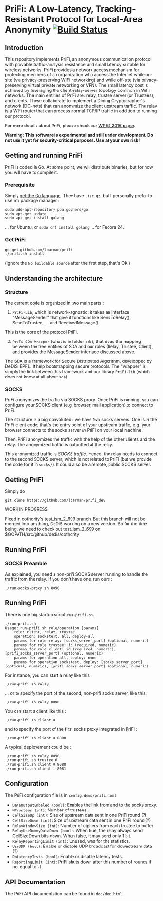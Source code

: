 # PriFi: A Low-Latency, Tracking-Resistant Protocol for Local-Area Anonymity [![Build Status](https://travis-ci.org/lbarman/prifi.svg?branch=master)](https://travis-ci.org/lbarman/prifi)

## Introduction


This repository implements PriFi, an anonymous communication protocol with provable traffic-analysis resistance and small latency suitable for wireless networks. PriFi provides a network access mechanism for protecting members of an organization who access the Internet while on-site (via privacy-preserving WiFi networking) and while off-site (via privacy-preserving virtual private networking or VPN). The small latency cost is achieved by leveraging the client-relay-server topology common in WiFi networks. The main entities of PriFi are: relay, trustee server (or Trustees), and clients. These collaborate to implement a Dining Cryptographer's network ([DC-nets](https://en.wikipedia.org/wiki/Dining_cryptographers_problem)) that can anonymize the client upstream traffic. The relay is a WiFi router that can process normal TCP/IP traffic in addition to running our protocol.

For more details about PriFi, please check our [WPES 2016 paper](http://www.cs.yale.edu/homes/jf/PriFi-WPES2016.pdf).


**Warning: This software is experimental and still under development. Do not use it yet for security-critical purposes. Use at your own risk!**

## Getting and running PriFi

PriFi is coded in Go. At some point, we will distribute binaries, but for now you will have to compile it. 

### Prerequisite

Simply [get the Go language](https://golang.org/dl/). They have `.tar.gz`, but I personally prefer to use my package manager :
```
sudo add-apt-repository ppa:gophers/go
sudo apt-get update
sudo apt-get install golang
```
... for Ubuntu, or 
`sudo dnf install golang`
... for Fedora 24.

### Get PriFi

```
go get github.com/lbarman/prifi
./prifi.sh install
```
(ignore the `No buildable source` after the first step, that's OK.)


## Understanding the architecture

### Structure

The current code is organized in two main parts :

1) `PriFi-Lib`, which is network-agnostic; it takes an interface "MessageSender" that give it functions like SendToRelay(), SendToTrustee, ... and ReceivedMessage()

This is the core of the protocol PriFi. 

2) `PriFi-SDA-Wrapper` (what is in folder `sda`), that does the mapping between the tree entities of SDA and our roles (Relay, Trustee, Client), and provides the MessageSender interface discussed above.

The SDA is a framework for Secure Distributed Algorithm, developped by DeDiS, EPFL. It help bootstrapping secure protocols. The "wrapper" is simply the link between this framework and our library `PriFi-lib` (which does not know at all about `sda`).

### SOCKS

PriFi anonymizes the traffic via SOCKS proxy. Once PriFi is running, you can configure your SOCKS client (e.g. browser, mail application) to connect to PriFi.

The structure is a big convoluted : we have *two* socks servers. One is *in* the PriFi client code; that's the entry point of your upstream traffic, e.g. your browser connects to the socks server *in* PriFi on your local machine.

Then, PriFi anonymizes the traffic with the help of the other clients and the relay. The anonymized traffic is outputted at the relay.

This anonymized traffic is *SOCKS traffic*. Hence, the relay needs to connect to the second SOCKS server, which is not related to PriFi (but we provide the code for it in `socks/`). It could also be a remote, public SOCKS server.

## Getting PriFi

Simply do
```
git clone https://github.com/lbarman/prifi_dev
```

WORK IN PROGRESS

Fixed in cothority's test_ism_2_699 branch.
But this branch will not be merged into anything, DeDiS working on a new version.
So for the time being, we need to check out test_ism_2_699 on $GOPATH/src/github/dedis/cothority

## Running PriFi

### SOCKS Preamble

As explained, you need a non-prifi SOCKS server running to handle the traffic from the relay. If you don't have one, run ours :
```
./run-socks-proxy.sh 8090
```

## Running PriFi

There is one big startup script `run-prifi.sh`. 

```
./run-prifi.sh 
Usage: run-prifi.sh role/operation [params]
	role: client, relay, trustee
	operation: sockstest, all, deploy-all
	params for role relay: [socks_server_port] (optional, numeric)
	params for role trustee: id (required, numeric)
	params for role client: id (required, numeric), [prifi_socks_server_port] (optional, numeric)
	params for operation all, deploy: none
	params for operation sockstest, deploy: [socks_server_port] (optional, numeric), [prifi_socks_server_port] (optional, numeric)

```

For instance, you can start a relay like this : 

```
./run-prifi.sh relay
```

... or to specify the port of the second, non-prifi socks server, like this :

```
./run-prifi.sh relay 8090
```

You can start a client like this :

```
./run-prifi.sh client 0
```

and to specify the port of the first socks proxy integrated in PriFi :

```
./run-prifi.sh client 0 8080
```

A typical deployement could be :

```
./run-prifi.sh relay 8090
./run-prifi.sh trustee 0
./run-prifi.sh client 0 8080
./run-prifi.sh client 1 8081
```

## Configuration

The PriFi configuration file is in `config.demo/prifi.toml`

- `DataOutputEnbaled (bool)`: Enables the link from and to the socks proxy.
- `NTrustees (int)`: Number of trustees.
- `CellSizeUp (int)`: Size of upstream data sent in one PriFi round (?)
- `CellSizeDown (int)`: Size of upstream data sent in one PriFi round (?)
- `RelayWindowSize (int)`: Number of ciphers from each trustee to buffer
- `RelayUseDummyDataDown (bool)`: When true, the relay always send
CellSizeDown bits down. When false, it may send only 1 bit.
- `RelayReportingLimit (int)`: Unused, was for the statistics.
- `UseUDP (bool)`: Enable or disable UDP broadcast for downstream data (?)
- `DoLatencyTests (bool)`: Enable or disable latency tests.
- `ReportingLimit (int)`: PriFi shuts down after this number of rounds if
not equal to `-1`.

## API Documentation

The PriFi API documentation can be found in  `doc/doc.html`. 

